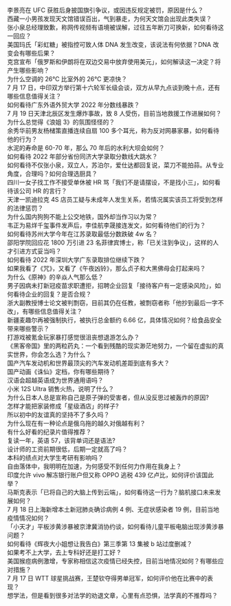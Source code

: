 李景亮在 UFC 获胜后身披国旗引争议，或因违反规定被罚，原因是什么？  
西藏一小男孩发现天文馆错误百出，气到暴走，为何天文馆会出现此类失误？  
张小泉总经理致歉，称网传视频有语境被误解，过往五年断刀可换新，如何看待这一回应？  
美国玛氏「彩虹糖」被指控可致人体 DNA 发生改变，该说法有何依据？DNA 改变会有哪些后果？  
克宫宣布「俄罗斯和伊朗将在双边交易中放弃使用美元」，如何解读这一决定？将产生哪些影响？  
为什么空调的 26℃ 比室外的 26℃ 更凉快？  
7 月 17 日，中印双方举行第十六轮军长级会谈，双方从早九点谈到晚十点，还有哪些信息值得关注？  
如何看待广东外语外贸大学 2022 年分数线暴跌？  
7 月 19 日天津北辰区发生爆炸事故，致 8 人受伤，目前当地救援工作进展如何？  
为什么总觉得《浪姐 3》的氛围怪怪的？  
余秀华前男友杨槠策直播连续自扇 100 多个耳光，称为反对网暴家暴，如何看待他的行为？  
水泥的寿命是 60-70 年，那么 70 年后的水利大坝会如何？  
如何看待 2022 年部分省份同济大学录取分数线大跳水？  
如何看待不仅张小泉，双立人，苏泊尔，爱仕达都回复说，菜刀不能拍蒜。从专业角度，合理吗？如何合理选厨具？  
四川一女子找工作不接受单休被 HR 骂「我们不是请摆设，不是找小三」，如何看待该公司 HR 的言行？  
天津一凯迪拉克 4S 店员工疑与未成年人发生关系，若情况属实该员工将受到怎样的法律惩罚？  
为什么国内狗狗不能上公交地铁，国外却当作习以为常？  
韦正为易烊千玺事件发声后，李佳航李晟接连发文，如何看待他们的行为？  
如何看待苏州大学今年在江苏录取最低分数跌破 4w 名？  
邵阳学院回应花 1800 万引进 23 名菲律宾博士，称「已关注到争议」，这样的人才引进方式妥当吗？  
如何看待 2022 年深圳大学广东录取排位继续下跌？  
如果我看了《咒》，又看了《午夜凶铃》，那么贞子和大黑佛母会打起来吗？  
为什么《原神》的辛焱人气那么低？  
男子因病未打新冠疫苗求职遭拒，招聘企业回复「接待客户有一定感染风险」，如何看待企业的回复？是否合规？  
浙大副教授博士论文被判剽窃，目前其仍在任教，被剽窃者称「他抄到最后一字不改」，有哪些信息值得关注？  
新疆麦趣尔再被强制执行，被执行总金额约 6.66 亿，具体情况如何？给食品安全带来哪些警示？  
打游戏被氪金玩家暴打感觉很沮丧想退游怎么办？  
《黑客帝国》里的两粒药丸：一个看到残酷的现实渺茫地努力，一个留在虚拟的真实世界，你会怎么选？为什么？  
国产汽车发动机和世界最顶尖的汽车发动机差距到底有多大？  
国产动画《诛仙》定档，你有哪些期待？  
汉语会超越英语成为世界通用语吗？  
小米 12S Ultra 销售火热，说明了什么？  
为什么日本人总是宣称自己是原子弹的受害者，但从没反思过被轰炸的原因?  
怎样才能把家装修成「星级酒店」的样子?  
所以初中的友谊真的坚持不了多久吗？  
为什么现在有一种论点是俄乌拖的越久对俄越有利？  
有什么好看的纪录片值得推荐？  
复读一年，英语 57，该背单词还是语法?  
设计师的工资前期很低，后期一定就高了吗？  
本科的绩点对大学生考研有影响吗？  
自由落体中，我明明在加速，为何感受不到任何力作用在我身上？  
印度允许 vivo 解冻银行账户但又称 OPPO 逃税 439 亿卢比，如何评价该国此举？  
马斯克表示「已将自己的大脑上传到云端」，如何看待这一行为？脑机接口未来发展如何？  
7 月 18 日上海新增本土新冠肺炎确诊病例 4 例、无症状感染者 19 例，目前当地疫情情况如何？  
「小天才」平板涉黄涉暴被京津冀消协约谈，如何看待儿童平板电脑出现涉黄涉暴问题？  
如何看待《辉夜大小姐想让我告白》第三季第 13 集被 b 站过度删减？  
如果考不上大学，去上专科好还是打工好 ?  
美国猴痘病例激增，专家称相信这次疫情已经失控，目前当地情况如何？有哪些应对措施？  
7 月 17 日 WTT 球星挑战赛，王楚钦夺得男单冠军，如何评价他在比赛中的表现？  
想学法，但是看到很多对法学的劝退文章，心里有点恐惧，法学真的不推荐吗？  
